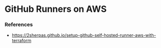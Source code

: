 # GitHub Runners on AWS

### References

- https://2sherpas.github.io/setup-github-self-hosted-runner-aws-with-terraform
